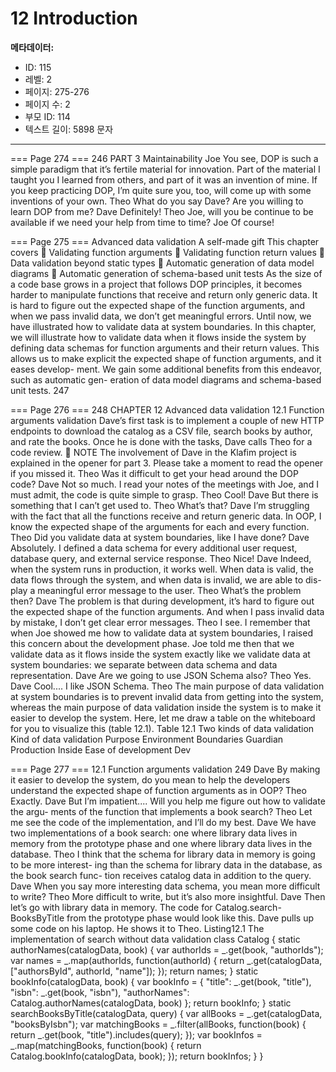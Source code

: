# 12 Introduction

**메타데이터:**
- ID: 115
- 레벨: 2
- 페이지: 275-276
- 페이지 수: 2
- 부모 ID: 114
- 텍스트 길이: 5898 문자

---

=== Page 274 ===
246 PART 3 Maintainability
Joe You see, DOP is such a simple paradigm that it’s fertile material for innovation.
Part of the material I taught you I learned from others, and part of it was an
invention of mine. If you keep practicing DOP, I’m quite sure you, too, will
come up with some inventions of your own.
Theo What do you say Dave? Are you willing to learn DOP from me?
Dave Definitely!
Theo Joe, will you be continue to be available if we need your help from time to time?
Joe Of course!

=== Page 275 ===
Advanced data
validation
A self-made gift
This chapter covers
 Validating function arguments
 Validating function return values
 Data validation beyond static types
 Automatic generation of data model diagrams
 Automatic generation of schema-based unit tests
As the size of a code base grows in a project that follows DOP principles, it becomes
harder to manipulate functions that receive and return only generic data. It is hard
to figure out the expected shape of the function arguments, and when we pass
invalid data, we don’t get meaningful errors.
Until now, we have illustrated how to validate data at system boundaries. In this
chapter, we will illustrate how to validate data when it flows inside the system by
defining data schemas for function arguments and their return values. This allows
us to make explicit the expected shape of function arguments, and it eases develop-
ment. We gain some additional benefits from this endeavor, such as automatic gen-
eration of data model diagrams and schema-based unit tests.
247

=== Page 276 ===
248 CHAPTER 12 Advanced data validation
12.1 Function arguments validation
Dave’s first task is to implement a couple of new HTTP endpoints to download the catalog
as a CSV file, search books by author, and rate the books. Once he is done with the tasks,
Dave calls Theo for a code review.
 NOTE The involvement of Dave in the Klafim project is explained in the opener for
part 3. Please take a moment to read the opener if you missed it.
Theo Was it difficult to get your head around the DOP code?
Dave Not so much. I read your notes of the meetings with Joe, and I must admit, the
code is quite simple to grasp.
Theo Cool!
Dave But there is something that I can’t get used to.
Theo What’s that?
Dave I’m struggling with the fact that all the functions receive and return generic
data. In OOP, I know the expected shape of the arguments for each and every
function.
Theo Did you validate data at system boundaries, like I have done?
Dave Absolutely. I defined a data schema for every additional user request, database
query, and external service response.
Theo Nice!
Dave Indeed, when the system runs in production, it works well. When data is valid,
the data flows through the system, and when data is invalid, we are able to dis-
play a meaningful error message to the user.
Theo What’s the problem then?
Dave The problem is that during development, it’s hard to figure out the expected
shape of the function arguments. And when I pass invalid data by mistake, I
don’t get clear error messages.
Theo I see. I remember that when Joe showed me how to validate data at system
boundaries, I raised this concern about the development phase. Joe told me
then that we validate data as it flows inside the system exactly like we validate data
at system boundaries: we separate between data schema and data representation.
Dave Are we going to use JSON Schema also?
Theo Yes.
Dave Cool.... I like JSON Schema.
Theo The main purpose of data validation at system boundaries is to prevent invalid
data from getting into the system, whereas the main purpose of data validation
inside the system is to make it easier to develop the system. Here, let me draw a
table on the whiteboard for you to visualize this (table 12.1).
Table 12.1 Two kinds of data validation
Kind of data validation Purpose Environment
Boundaries Guardian Production
Inside Ease of development Dev

=== Page 277 ===
12.1 Function arguments validation 249
Dave By making it easier to develop the system, do you mean to help the developers
understand the expected shape of function arguments as in OOP?
Theo Exactly.
Dave But I’m impatient.... Will you help me figure out how to validate the argu-
ments of the function that implements a book search?
Theo Let me see the code of the implementation, and I’ll do my best.
Dave We have two implementations of a book search: one where library data lives
in memory from the prototype phase and one where library data lives in the
database.
Theo I think that the schema for library data in memory is going to be more interest-
ing than the schema for library data in the database, as the book search func-
tion receives catalog data in addition to the query.
Dave When you say more interesting data schema, you mean more difficult to write?
Theo More difficult to write, but it’s also more insightful.
Dave Then let’s go with library data in memory. The code for Catalog.search-
BooksByTitle from the prototype phase would look like this.
Dave pulls up some code on his laptop. He shows it to Theo.
Listing12.1 The implementation of search without data validation
class Catalog {
static authorNames(catalogData, book) {
var authorIds = _.get(book, "authorIds");
var names = _.map(authorIds, function(authorId) {
return _.get(catalogData, ["authorsById", authorId, "name"]);
});
return names;
}
static bookInfo(catalogData, book) {
var bookInfo = {
"title": _.get(book, "title"),
"isbn": _.get(book, "isbn"),
"authorNames": Catalog.authorNames(catalogData, book)
};
return bookInfo;
}
static searchBooksByTitle(catalogData, query) {
var allBooks = _.get(catalogData, "booksByIsbn");
var matchingBooks = _.filter(allBooks, function(book) {
return _.get(book, "title").includes(query);
});
var bookInfos = _.map(matchingBooks, function(book) {
return Catalog.bookInfo(catalogData, book);
});
return bookInfos;
}
}
